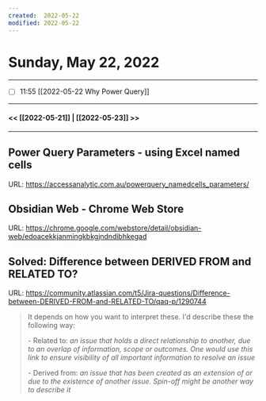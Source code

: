 ```yaml
---
created:  2022-05-22
modified: 2022-05-22
---
```

# Sunday, May 22, 2022
---



- [ ] 11:55 [[2022-05-22 Why Power Query]]


---
#### << [[2022-05-21]] | [[2022-05-23]] >>
---

## Power Query Parameters - using Excel named cells
URL: https://accessanalytic.com.au/powerquery_namedcells_parameters/



## Obsidian Web - Chrome Web Store
URL: https://chrome.google.com/webstore/detail/obsidian-web/edoacekkjanmingkbkgjndndibhkegad
## Solved: Difference between DERIVED FROM and RELATED TO?
URL: https://community.atlassian.com/t5/Jira-questions/Difference-between-DERIVED-FROM-and-RELATED-TO/qaq-p/1290744

> It depends on how you want to interpret these. I'd describe these the following way:
> 
> \- Related to: *an issue that holds a direct relationship to another, due to an overlap of information, scope or outcomes. One would use this link to ensure visibility of all important information to resolve an issue*
> 
> *\-* Derived from: *an issue that has been created as an extension of or due to the existence of another issue. Spin-off might be another way to describe it*
